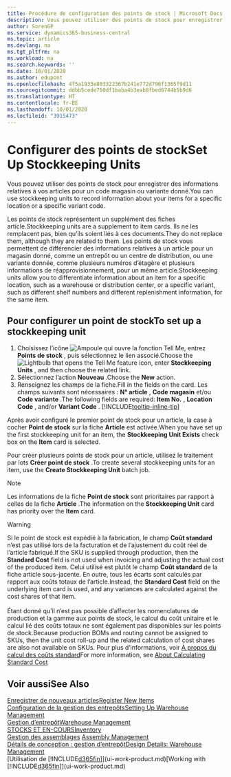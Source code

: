 ```yaml
---
title: Procédure de configuration des points de stock | Microsoft Docs
description: Vous pouvez utiliser des points de stock pour enregistrer des informations relatives à vos articles pour un code magasin ou variante donné.
author: SorenGP
ms.service: dynamics365-business-central
ms.topic: article
ms.devlang: na
ms.tgt_pltfrm: na
ms.workload: na
ms.search.keywords: ''
ms.date: 10/01/2020
ms.author: edupont
ms.openlocfilehash: 4f5a1933e803322367b241e772d796f1365f9d11
ms.sourcegitcommit: ddbb5cede750df1baba4b3eab8fbed6744b5b9d6
ms.translationtype: HT
ms.contentlocale: fr-BE
ms.lasthandoff: 10/01/2020
ms.locfileid: "3915473"
---
```

# <a name="set-up-stockkeeping-units"></a><span data-ttu-id="087e1-103">Configurer des points de stock</span><span class="sxs-lookup"><span data-stu-id="087e1-103">Set Up Stockkeeping Units</span></span>
<span data-ttu-id="087e1-104">Vous pouvez utiliser des points de stock pour enregistrer des informations relatives à vos articles pour un code magasin ou variante donné.</span><span class="sxs-lookup"><span data-stu-id="087e1-104">You can use stockkeeping units to record information about your items for a specific location or a specific variant code.</span></span>  

 <span data-ttu-id="087e1-105">Les points de stock représentent un supplément des fiches article.</span><span class="sxs-lookup"><span data-stu-id="087e1-105">Stockkeeping units are a supplement to item cards.</span></span> <span data-ttu-id="087e1-106">Ils ne les remplacent pas, bien qu’ils soient liés à ces documents.</span><span class="sxs-lookup"><span data-stu-id="087e1-106">They do not replace them, although they are related to them.</span></span> <span data-ttu-id="087e1-107">Les points de stock vous permettent de différencier des informations relatives à un article pour un magasin donné, comme un entrepôt ou un centre de distribution, ou une variante donnée, comme plusieurs numéros d’étagère et plusieurs informations de réapprovisionnement, pour un même article.</span><span class="sxs-lookup"><span data-stu-id="087e1-107">Stockkeeping units allow you to differentiate information about an item for a specific location, such as a warehouse or distribution center, or a specific variant, such as different shelf numbers and different replenishment information, for the same item.</span></span>  

## <a name="to-set-up-a-stockkeeping-unit"></a><span data-ttu-id="087e1-108">Pour configurer un point de stock</span><span class="sxs-lookup"><span data-stu-id="087e1-108">To set up a stockkeeping unit</span></span>  

1.  <span data-ttu-id="087e1-109">Choisissez l’icône ![Ampoule qui ouvre la fonction Tell Me](media/ui-search/search_small.png "Dites-moi ce que vous voulez faire"), entrez **Points de stock** , puis sélectionnez le lien associé.</span><span class="sxs-lookup"><span data-stu-id="087e1-109">Choose the ![Lightbulb that opens the Tell Me feature](media/ui-search/search_small.png "Tell me what you want to do") icon, enter **Stockkeeping Units** , and then choose the related link.</span></span>  
2.  <span data-ttu-id="087e1-110">Sélectionnez l’action **Nouveau** .</span><span class="sxs-lookup"><span data-stu-id="087e1-110">Choose the **New** action.</span></span>  
3.  <span data-ttu-id="087e1-111">Renseignez les champs de la fiche.</span><span class="sxs-lookup"><span data-stu-id="087e1-111">Fill in the fields on the card.</span></span> <span data-ttu-id="087e1-112">Les champs suivants sont nécessaires : **N° article** , **Code magasin** et/ou **Code variante** .</span><span class="sxs-lookup"><span data-stu-id="087e1-112">The following fields are required: **Item No.** , **Location Code** , and/or **Variant Code** .</span></span> [!INCLUDE[tooltip-inline-tip](includes/tooltip-inline-tip_md.md)]  

<span data-ttu-id="087e1-113">Après avoir configuré le premier point de stock pour un article, la case à cocher **Point de stock** sur la fiche **Article** est activée.</span><span class="sxs-lookup"><span data-stu-id="087e1-113">When you have set up the first stockkeeping unit for an item, the **Stockkeeping Unit Exists** check box on the **Item** card is selected.</span></span>  

<span data-ttu-id="087e1-114">Pour créer plusieurs points de stock pour un article, utilisez le traitement par lots **Créer point de stock** .</span><span class="sxs-lookup"><span data-stu-id="087e1-114">To create several stockkeeping units for an item, use the **Create Stockkeeping Unit** batch job.</span></span>  

> [!NOTE]  
>  <span data-ttu-id="087e1-115">Les informations de la fiche **Point de stock** sont prioritaires par rapport à celles de la fiche **Article** .</span><span class="sxs-lookup"><span data-stu-id="087e1-115">The information on the **Stockkeeping Unit** card has priority over the **Item** card.</span></span>

> [!Warning]
> <span data-ttu-id="087e1-116">Si le point de stock est expédié à la fabrication, le champ **Coût standard** n’est pas utilisé lors de la facturation et de l’ajustement du coût réel de l’article fabriqué.</span><span class="sxs-lookup"><span data-stu-id="087e1-116">If the SKU is supplied through production, then the **Standard Cost** field is not used when invoicing and adjusting the actual cost of the produced item.</span></span> <span data-ttu-id="087e1-117">Celui utilisé est plutôt le champ **Coût standard** de la fiche article sous-jacente. En outre, tous les écarts sont calculés par rapport aux coûts totaux de l’article.</span><span class="sxs-lookup"><span data-stu-id="087e1-117">Instead, the **Standard Cost** field on the underlying item card is used, and any variances are calculated against the cost shares of that item.</span></span><br /><br />
> <span data-ttu-id="087e1-118">Étant donné qu’il n’est pas possible d’affecter les nomenclatures de production et la gamme aux points de stock, le calcul du coût unitaire et le calcul lié des coûts totaux ne sont également pas disponibles sur les points de stock.</span><span class="sxs-lookup"><span data-stu-id="087e1-118">Because production BOMs and routing cannot be assigned to SKUs, then the unit cost roll-up and the related calculation of cost shares are also not available on SKUs.</span></span> <span data-ttu-id="087e1-119">Pour plus d’informations, voir [À propos du calcul des coûts standard](finance-about-calculating-standard-cost.md)</span><span class="sxs-lookup"><span data-stu-id="087e1-119">For more information, see [About Calculating Standard Cost](finance-about-calculating-standard-cost.md)</span></span>

## <a name="see-also"></a><span data-ttu-id="087e1-120">Voir aussi</span><span class="sxs-lookup"><span data-stu-id="087e1-120">See Also</span></span>  
[<span data-ttu-id="087e1-121">Enregistrer de nouveaux articles</span><span class="sxs-lookup"><span data-stu-id="087e1-121">Register New Items</span></span>](inventory-how-register-new-items.md)  
[<span data-ttu-id="087e1-122">Configuration de la gestion des entrepôts</span><span class="sxs-lookup"><span data-stu-id="087e1-122">Setting Up Warehouse Management</span></span>](warehouse-setup-warehouse.md)  
[<span data-ttu-id="087e1-123">Gestion d’entrepôt</span><span class="sxs-lookup"><span data-stu-id="087e1-123">Warehouse Management</span></span>](warehouse-manage-warehouse.md)  
[<span data-ttu-id="087e1-124">STOCKS ET EN-COURS</span><span class="sxs-lookup"><span data-stu-id="087e1-124">Inventory</span></span>](inventory-manage-inventory.md)  
<span data-ttu-id="087e1-125">[Gestion des assemblages](assembly-assemble-items.md)  </span><span class="sxs-lookup"><span data-stu-id="087e1-125">[Assembly Management](assembly-assemble-items.md)  </span></span>  
[<span data-ttu-id="087e1-126">Détails de conception : gestion d’entrepôt</span><span class="sxs-lookup"><span data-stu-id="087e1-126">Design Details: Warehouse Management</span></span>](design-details-warehouse-management.md)  
<span data-ttu-id="087e1-127">[Utilisation de [!INCLUDE[d365fin](includes/d365fin_md.md)]](ui-work-product.md)</span><span class="sxs-lookup"><span data-stu-id="087e1-127">[Working with [!INCLUDE[d365fin](includes/d365fin_md.md)]](ui-work-product.md)</span></span>  
